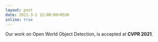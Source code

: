 ```yaml
---
layout: post
date: 2021-3-1 12:00:00+0530
inline: true
---
```


Our work on Open World Object Detection, is accepted at **CVPR 2021**.
